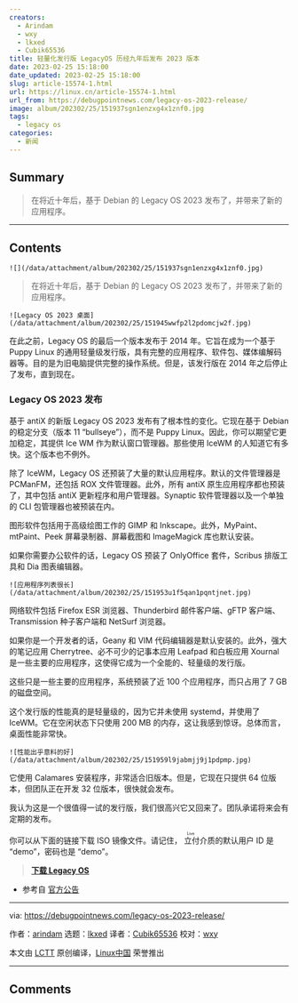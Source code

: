 ```yaml
---
creators:
  - Arindam
  - wxy
  - lkxed
  - Cubik65536
title: 轻量化发行版 LegacyOS 历经九年后发布 2023 版本
date: 2023-02-25 15:18:00
date_updated: 2023-02-25 15:18:00
slug: article-15574-1.html
url: https://linux.cn/article-15574-1.html
url_from: https://debugpointnews.com/legacy-os-2023-release/
image: album/202302/25/151937sgn1enzxg4x1znf0.jpg
tags:
  - legacy os
categories:
  - 新闻
---
```


## Summary

> 在将近十年后，基于 Debian 的 Legacy OS 2023 发布了，并带来了新的应用程序。

***

<!-- more -->

## Contents

`![](/data/attachment/album/202302/25/151937sgn1enzxg4x1znf0.jpg)`

> 
> 在将近十年后，基于 Debian 的 Legacy OS 2023 发布了，并带来了新的应用程序。
> 
> 
> 

`![Legacy OS 2023 桌面](/data/attachment/album/202302/25/151945wwfp2l2pdomcjw2f.jpg)`

在此之前，Legacy OS 的最后一个版本发布于 2014 年。它旨在成为一个基于 Puppy Linux 的通用轻量级发行版，具有完整的应用程序、软件包、媒体编解码器等。目的是为旧电脑提供完整的操作系统。但是，该发行版在 2014 年之后停止了发布，直到现在。

### Legacy OS 2023 发布

基于 antiX 的新版 Legacy OS 2023 发布有了根本性的变化。它现在基于 Debian 的稳定分支（版本 11 “bullseye”），而不是 Puppy Linux。因此，你可以期望它更加稳定，其提供 Ice WM 作为默认窗口管理器。那些使用 IceWM 的人知道它有多快。这个版本也不例外。

除了 IceWM，Legacy OS 还预装了大量的默认应用程序。默认的文件管理器是 PCManFM，还包括 ROX 文件管理器。此外，所有 antiX 原生应用程序都也预装了，其中包括 antiX 更新程序和用户管理器。Synaptic 软件管理器以及一个单独的 CLI 包管理器也被预装在内。

图形软件包括用于高级绘图工作的 GIMP 和 Inkscape。此外，MyPaint、mtPaint、Peek 屏幕录制器、屏幕截图和 ImageMagick 库也默认安装。

如果你需要办公软件的话，Legacy OS 预装了 OnlyOffice 套件，Scribus 排版工具和 Dia 图表编辑器。

`![应用程序列表很长](/data/attachment/album/202302/25/151953u1f5qan1pqntjnet.jpg)`

网络软件包括 Firefox ESR 浏览器、Thunderbird 邮件客户端、gFTP 客户端、Transmission 种子客户端和 NetSurf 浏览器。

如果你是一个开发者的话，Geany 和 VIM 代码编辑器是默认安装的。此外，强大的笔记应用 Cherrytree、必不可少的记事本应用 Leafpad 和白板应用 Xournal 是一些主要的应用程序，这使得它成为一个全能的、轻量级的发行版。

这些只是一些主要的应用程序，系统预装了近 100 个应用程序，而只占用了 7 GB 的磁盘空间。

这个发行版的性能真的是轻量级的，因为它并未使用 systemd，并使用了 IceWM。它在空闲状态下只使用 200 MB 的内存，这让我感到惊讶。总体而言，桌面性能非常快。

`![性能出乎意料的好](/data/attachment/album/202302/25/151959l9jabmjj9j1pdpmp.jpg)`

它使用 Calamares 安装程序，非常适合旧版本。但是，它现在只提供 64 位版本，但团队正在开发 32 位版本，很快就会发布。

我认为这是一个很值得一试的发行版，我们很高兴它又回来了。团队承诺将来会有定期的发布。

你可以从下面的链接下载 ISO 镜像文件。请记住，<ruby> 立付 <rt>  Live </rt></ruby>介质的默认用户 ID 是 “demo”，密码也是 “demo”。

> 
> **[下载 Legacy OS](https://sourceforge.net/projects/legacyoslinux/files/LegacyOS_2023_x64/)**
> 
> 
> 

* 参考自 [官方公告](https://wikka.puppylinux.com/LegacyOS)

---

via: <https://debugpointnews.com/legacy-os-2023-release/>

作者：[arindam](https://debugpointnews.com/author/dpicubegmail-com/) 选题：[lkxed](https://github.com/lkxed/) 译者：[Cubik65536](https://github.com/Cubik65536) 校对：[wxy](https://github.com/wxy)

本文由 [LCTT](https://github.com/LCTT/TranslateProject) 原创编译，[Linux中国](https://linux.cn/) 荣誉推出

***

## Comments
